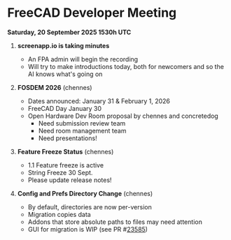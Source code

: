 # FreeCAD Developer Meeting

**Saturday, 20 September 2025 1530h UTC**

1. **screenapp.io is taking minutes**
   - An FPA admin will begin the recording
   - Will try to make introductions today, both for newcomers and so the AI knows what's going on
  
2. **FOSDEM 2026** (chennes)
   - Dates announced: January 31 & February 1, 2026
   - FreeCAD Day January 30
   - Open Hardware Dev Room proposal by chennes and concretedog
       - Need submission review team
       - Need room management team
       - Need presentations!
     
3. **Feature Freeze Status** (chennes)
   - 1.1 Feature freeze is active
   - String Freeze 30 Sept.
   - Please update release notes!

4. **Config and Prefs Directory Change** (chennes)
   - By default, directories are now per-version
   - Migration copies data
   - Addons that store absolute paths to files may need attention
   - GUI for migration is WIP (see PR #[23585](https://github.com/FreeCAD/FreeCAD/pull/23585))
